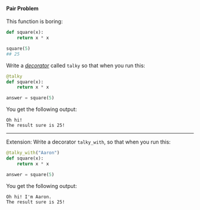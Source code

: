 #### Pair Problem

This function is boring:

```python
def square(x):
    return x * x

square(5)
## 25
```

Write a [_decorator_](https://www.thecodeship.com/patterns/guide-to-python-function-decorators/) called `talky` so that when you run this:

```python
@talky
def square(x):
    return x * x

answer = square(5)
```

You get the following output:

```
Oh hi!
The result sure is 25!
```

---

Extension: Write a decorator `talky_with`, so that when you run this:

```python
@talky_with("Aaron")
def square(x):
    return x * x

answer = square(5)
```

You get the following output:

```
Oh hi! I'm Aaron.
The result sure is 25!
```